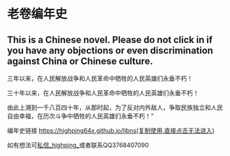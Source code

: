 # 老卷编年史

## This is a Chinese novel. Please do not click in if you have any objections or even discrimination against China or Chinese culture.

三年以来，在人民解放战争和人民革命中牺牲的人民英雄们永垂不朽！

三十年以来，在人民解放战争和人民革命中牺牲的人民英雄们永垂不朽！

由此上溯到一千八百四十年，从那时起，为了反对内外敌人，争取民族独立和人民自由幸福，在历次斗争中牺牲的人民英雄们永垂不朽！”


编年史链接 https://highping64x.github.io/ljbns(复制使用,直接点击无法进入)


如有想法可[私信_highping_](https://space.bilibili.com/3461564780775686 "不是你瞅啥!")或者联系QQ3768407090
